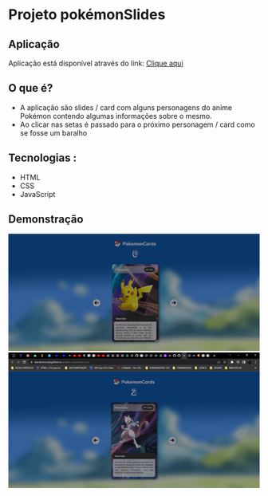 # Projeto pokémonSlides

## Aplicação
Aplicação está disponível através do link: <a target="_blank" href="https://leandroncosta.github.io/projeto-pokemonCards/">Clique aqui</a> 

## O que é?
- A aplicação são slides / card com alguns personagens do anime Pokémon contendo algumas informações sobre o mesmo. 
- Ao clicar nas setas é passado para o próximo personagem / card como se fosse um baralho

## Tecnologias :
- HTML
- CSS
- JavaScript 

## Demonstração
<img  src="src/images/print-pikachu.png"/>
<img src="src/images/print-mewtwo.png"/>
